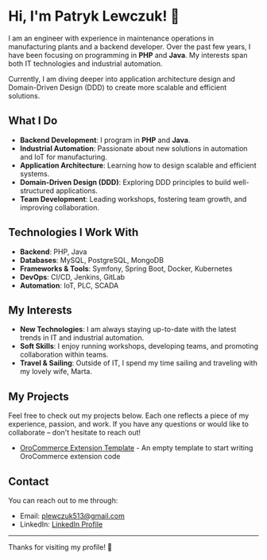 # Hi, I'm Patryk Lewczuk! 👋

I am an engineer with experience in maintenance operations in manufacturing plants and a backend developer. Over the past few years, I have been focusing on programming in **PHP** and **Java**. My interests span both IT technologies and industrial automation.

Currently, I am diving deeper into application architecture design and Domain-Driven Design (DDD) to create more scalable and efficient solutions.

## What I Do

- **Backend Development**: I program in **PHP** and **Java**.
- **Industrial Automation**: Passionate about new solutions in automation and IoT for manufacturing.
- **Application Architecture**: Learning how to design scalable and efficient systems.
- **Domain-Driven Design (DDD)**: Exploring DDD principles to build well-structured applications.
- **Team Development**: Leading workshops, fostering team growth, and improving collaboration.

## Technologies I Work With

- **Backend**: PHP, Java
- **Databases**: MySQL, PostgreSQL, MongoDB
- **Frameworks & Tools**: Symfony, Spring Boot, Docker, Kubernetes
- **DevOps**: CI/CD, Jenkins, GitLab
- **Automation**: IoT, PLC, SCADA

## My Interests

- **New Technologies**: I am always staying up-to-date with the latest trends in IT and industrial automation.
- **Soft Skills**: I enjoy running workshops, developing teams, and promoting collaboration within teams.
- **Travel & Sailing**: Outside of IT, I spend my time sailing and traveling with my lovely wife, Marta.

## My Projects

Feel free to check out my projects below. Each one reflects a piece of my experience, passion, and work. If you have any questions or would like to collaborate – don't hesitate to reach out!

- [OroCommerce Extension Template](https://github.com/pat-lewczuk/orocommerce-extension-template) - An empty template to start writing OroCommerce extension code

## Contact

You can reach out to me through:

- Email: [plewczuk513@gmail.com](mailto:plewczuk513@gmail.com)
- LinkedIn: [LinkedIn Profile](https://www.linkedin.com/in/patryk-lewczuk-70584190/)

---

Thanks for visiting my profile! 🌟
